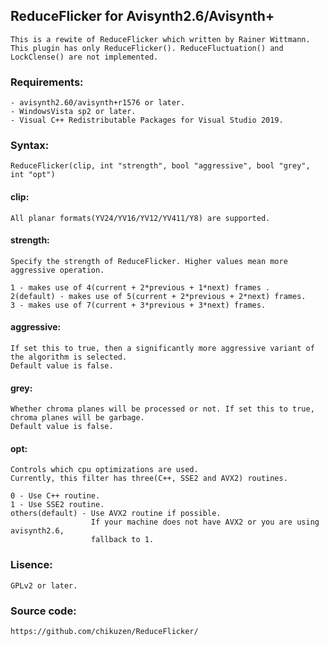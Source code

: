 ## ReduceFlicker for Avisynth2.6/Avisynth+
	This is a rewite of ReduceFlicker which written by Rainer Wittmann.
	This plugin has only ReduceFlicker(). ReduceFluctuation() and LockClense() are not implemented.

### Requirements:
	- avisynth2.60/avisynth+r1576 or later.
	- WindowsVista sp2 or later.
	- Visual C++ Redistributable Packages for Visual Studio 2019.

### Syntax:
	ReduceFlicker(clip, int "strength", bool "aggressive", bool "grey", int "opt")

#### clip:
	All planar formats(YV24/YV16/YV12/YV411/Y8) are supported.

#### strength:
	Specify the strength of ReduceFlicker. Higher values mean more aggressive operation.

	1 - makes use of 4(current + 2*previous + 1*next) frames .
	2(default) - makes use of 5(current + 2*previous + 2*next) frames.
	3 - makes use of 7(current + 3*previous + 3*next) frames.

#### aggressive:
	If set this to true, then a significantly more aggressive variant of the algorithm is selected.
	Default value is false.

#### grey:
	Whether chroma planes will be processed or not. If set this to true, chroma planes will be garbage.
	Default value is false.

#### opt:
	Controls which cpu optimizations are used.
	Currently, this filter has three(C++, SSE2 and AVX2) routines.

	0 - Use C++ routine.
	1 - Use SSE2 routine.
	others(default) - Use AVX2 routine if possible.
	                  If your machine does not have AVX2 or you are using avisynth2.6,
	                  fallback to 1.

### Lisence:
	GPLv2 or later.

### Source code:
	https://github.com/chikuzen/ReduceFlicker/
